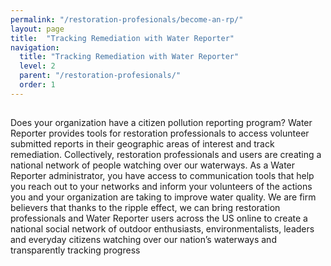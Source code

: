 ```yaml
---
permalink: "/restoration-profesionals/become-an-rp/"
layout: page
title:  "Tracking Remediation with Water Reporter"
navigation:
  title: "Tracking Remediation with Water Reporter"
  level: 2
  parent: "/restoration-profesionals/"
  order: 1
---
```


<h2 class="text-center">
  
</h2>

<p>
Does your organization have a citizen pollution reporting program? Water Reporter provides tools for restoration professionals to access volunteer submitted reports in their geographic areas of interest and track remediation. Collectively, restoration professionals and users are creating a national network of people watching over our waterways. As a Water Reporter administrator, you have access to communication tools that help you reach out to your networks and inform your volunteers of the actions you and your organization are taking to improve water quality. We are firm believers that thanks to the ripple effect, we can bring restoration professionals and Water Reporter users across the US online to create a national social network of outdoor enthusiasts, environmentalists, leaders and everyday citizens watching over our nation’s waterways and transparently tracking progress 
</p>

